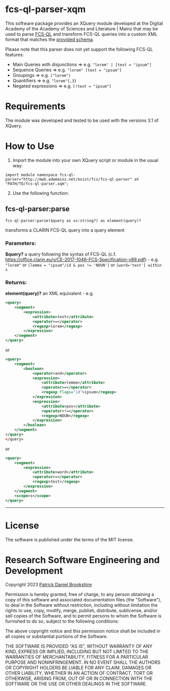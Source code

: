 
# fcs-ql-parser-xqm

This software package provides an XQuery module developed at the Digital Academy of the Academy of Sciences and Literature | Mainz that may be used to parse [FCS-QL](https://office.clarin.eu/v/CE-2017-1046-FCS-Specification-v89.pdf) and transform FCS-QL queries into a custom XML format that matches the [provided schema](schema/query.rng).

Please note that this parser does not yet support the following FCS-QL features:

* Main Queries with disjunctions => e.g. `"lorem" | [text = "ipsum"]`
* Sequence Queries => e.g. `"lorem" [text = "ipsum"]`
* Groupings => e.g. `("lorem")`
* Quantifiers => e.g. `"lorem"{,3}`
* Negated expressions => e.g. `[!text = "ipsum"]`


# Requirements
The module was developed and tested to be used with the versions 3.1 of XQuery.

# How to Use
1. Import the module into your own XQuery script or module in the usual way:

```xquery
import module namespace fcs-ql-parser="http://mwb.adwmainz.net/exist/fcs/fcs-ql-parser" at "PATH/TO/fcs-ql-parser.xqm";
```

2. Use the following function:

## fcs-ql-parser:parse

```xquery
fcs-ql-parser:parse($query as xs:string?) as element(query)?
```

transforms a CLARIN FCS-QL query into a query element

### Parameters:

**$query?** a query following the syntax of FCS-QL (c.f. https://office.clarin.eu/v/CE-2017-1046-FCS-Specification-v89.pdf) - e.g. `"lorem"` or `[lemma = "ipsum"/id & pos != 'NOUN']` or `[word='test'] within s`

### Returns:

**element(query)?** an XML equivalent - e.g.

```xml
<query>
    <segment>
        <expression>
            <attribute>text</attribute>
            <operator>=</operator>
            <regexp>lorem</regexp>
        </expression>
    </segment>
</query>
```
or
```xml
<query>
    <segment>
        <boolean>
            <operator>and</operator>
            <expression>
                <attribute>lemma</attribute>
                <operator>=</operator>
                <regexp flags="id">ipsum</regexp>
            </expression>
            <expression>
                <attribute>pos</attribute>
                <operator>!=</operator>
                <regexp>NOUN</regexp>
            </expression>
        </boolean>
    </segment>
</query>
</query>
```
or
```xml
<query>
    <segment>
        <expression>
            <attribute>word</attribute>
            <operator>=</operator>
            <regexp>test</regexp>
        </expression>
    </segment>
    <scope>s</scope>
</query>
```

---

# License
The software is published under the terms of the MIT license.


# Research Software Engineering and Development

Copyright 2023 <a href="https://orcid.org/0000-0002-5843-7577">Patrick Daniel Brookshire</a>

Permission is hereby granted, free of charge, to any person obtaining a copy of this software and associated documentation files (the "Software"), to deal in the Software without restriction, including without limitation the rights to use, copy, modify, merge, publish, distribute, sublicense, and/or sell copies of the Software, and to permit persons to whom the Software is furnished to do so, subject to the following conditions:

The above copyright notice and this permission notice shall be included in all copies or substantial portions of the Software.

THE SOFTWARE IS PROVIDED "AS IS", WITHOUT WARRANTY OF ANY KIND, EXPRESS OR IMPLIED, INCLUDING BUT NOT LIMITED TO THE WARRANTIES OF MERCHANTABILITY, FITNESS FOR A PARTICULAR PURPOSE AND NONINFRINGEMENT. IN NO EVENT SHALL THE AUTHORS OR COPYRIGHT HOLDERS BE LIABLE FOR ANY CLAIM, DAMAGES OR OTHER LIABILITY, WHETHER IN AN ACTION OF CONTRACT, TORT OR OTHERWISE, ARISING FROM, OUT OF OR IN CONNECTION WITH THE SOFTWARE OR THE USE OR OTHER DEALINGS IN THE SOFTWARE.
